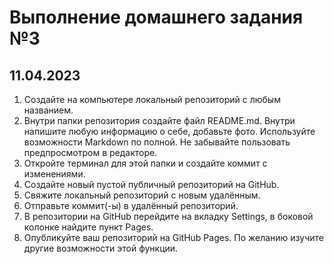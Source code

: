 # Выполнение домашнего задания №3
## 11.04.2023


   1. Создайте на компьютере локальный репозиторий с любым названием.
   2. Внутри папки репозитория создайте файл README.md. Внутри напишите любую информацию о себе, добавьте фото. Используйте возможности Markdown по полной. Не забывайте пользовать предпросмотром в редакторе.
   3. Откройте терминал для этой папки и создайте коммит с изменениями.
   4. Создайте новый пустой публичный репозиторий на GitHub.
   5. Свяжите локальный репозиторий с новым удалённым.
   6. Отправьте коммит(-ы) в удалённый репозиторий.
   7. В репозитории на GitHub перейдите на вкладку Settings, в боковой колонке найдите пункт Pages.
   8. Опубликуйте ваш репозиторий на GitHub Pages. По желанию изучите другие возможности этой функции.

